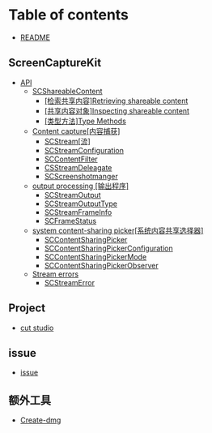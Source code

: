 # Table of contents

* [README](README.md)

## ScreenCaptureKit

* [API](screencapturekit/api/README.md)
  * [SCShareableContent](screencapturekit/api/scshareablecontent/README.md)
    * [\[检索共享内容\]Retrieving shareable content](screencapturekit/api/scshareablecontent/jian-suo-gong-xiang-nei-rong-retrieving-shareable-content.md)
    * [\[共享内容对象\]Inspecting shareable content](screencapturekit/api/scshareablecontent/gong-xiang-nei-rong-dui-xiang-inspecting-shareable-content.md)
    * [\[类型方法\]Type Methods](screencapturekit/api/scshareablecontent/lei-xing-fang-fa-type-methods.md)
  * [Content capture\[内容捕获\]](screencapturekit/api/content-capture-nei-rong-bu-huo/README.md)
    * [SCStream\[流\]](screencapturekit/api/content-capture-nei-rong-bu-huo/scstream-liu.md)
    * [SCStreamConfiguration](screencapturekit/api/content-capture-nei-rong-bu-huo/scstreamconfiguration.md)
    * [SCContentFilter](screencapturekit/api/content-capture-nei-rong-bu-huo/sccontentfilter.md)
    * [CSStreamDeleagate](screencapturekit/api/content-capture-nei-rong-bu-huo/csstreamdeleagate.md)
    * [SCScreenshotmanger](screencapturekit/api/content-capture-nei-rong-bu-huo/scscreenshotmanger.md)
  * [output processing \[输出程序\]](screencapturekit/api/output-processing-shu-chu-cheng-xu/README.md)
    * [SCStreamOutput](screencapturekit/api/output-processing-shu-chu-cheng-xu/scstreamoutput.md)
    * [SCStreamOutputType](screencapturekit/api/output-processing-shu-chu-cheng-xu/scstreamoutputtype.md)
    * [SCStreamFrameInfo](screencapturekit/api/output-processing-shu-chu-cheng-xu/scstreamframeinfo.md)
    * [SCFrameStatus](screencapturekit/api/output-processing-shu-chu-cheng-xu/scframestatus.md)
  * [system content-sharing picker\[系统内容共享选择器\]](screencapturekit/api/system-contentsharing-picker-xi-tong-nei-rong-gong-xiang-xuan-ze-qi/README.md)
    * [SCContentSharingPicker](screencapturekit/api/system-contentsharing-picker-xi-tong-nei-rong-gong-xiang-xuan-ze-qi/sccontentsharingpicker.md)
    * [SCContentSharingPickerConfiguration](screencapturekit/api/system-contentsharing-picker-xi-tong-nei-rong-gong-xiang-xuan-ze-qi/sccontentsharingpickerconfiguration.md)
    * [SCContentSharingPickerMode](screencapturekit/api/system-contentsharing-picker-xi-tong-nei-rong-gong-xiang-xuan-ze-qi/sccontentsharingpickermode.md)
    * [SCContentSharingPickerObserver](screencapturekit/api/system-contentsharing-picker-xi-tong-nei-rong-gong-xiang-xuan-ze-qi/sccontentsharingpickerobserver.md)
  * [Stream errors](screencapturekit/api/stream-errors/README.md)
    * [SCStreamError](screencapturekit/api/stream-errors/scstreamerror.md)

## Project

* [cut studio](project/cut-studio.md)

## issue

* [issue](issue/issue.md)

## 额外工具

* [Create-dmg](e-wai-gong-ju/create-dmg.md)
